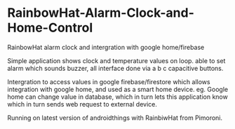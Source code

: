 # RainbowHat-Alarm-Clock-and-Home-Control
RainbowHat alarm clock and intergration with google home/firebase


Simple application shows clock and temperature values on loop. able to set alarm which sounds buzzer, all interface done via a b c capacitive buttons.

Intergration to access values in google firebase/firestore which allows integration with google home, and used as a smart home device. eg. Google home can change value in database, which in turn lets this application know which in turn sends web request to external device.

Running on latest version of androidthings with RainbiwHat from Pimoroni.
